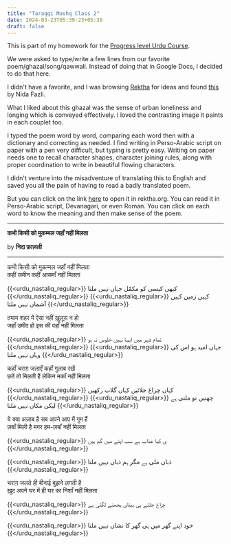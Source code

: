 ```yaml
---
title: "Taraqqi Mashq Class 2"
date: 2024-03-23T05:39:23+05:30
draft: false
---
```


This is part of my homework for the [Progress level Urdu Course](https://docs.google.com/document/d/1ndHrReBb9qWvPK1K0o_wXKrabxQ6m4Rr-gD5b6ysBcE/edit).

We were asked to type/write a few lines from our favorite poem/ghazal/song/qawwali. Instead of doing that in Google Docs, I decided to do that here.

I didn't have a favorite, and I was browsing [Rektha](rektha.org) for ideas and found [this](https://www.rekhta.org/ghazals/kabhii-kisii-ko-mukammal-jahaan-nahiin-miltaa-nida-fazli-ghazals?lang=ur) by Nida Fazli.

What I liked about this ghazal was the sense of urban loneliness and longing which is conveyed effectively. I loved the contrasting image it paints in each couplet too.

I typed the poem word by word, comparing each word then with a dictionary and correcting as needed. I find writing in Perso-Arabic script on paper with a pen very difficult, but typing is pretty easy. Writing on paper needs one to recall character shapes, character joining rules, along with proper coordination to write in beautiful flowing characters.

I didn't venture into the misadventure of translating this to English and saved you all the pain of having to read a badly translated poem.

But you can click on the link [here](https://www.rekhta.org/ghazals/kabhii-kisii-ko-mukammal-jahaan-nahiin-miltaa-nida-fazli-ghazals?lang=ur) to open it in rektha.org. You can read it in Perso-Arabic script, Devanagari, or even Roman. You can click on each word to know the meaning and then make sense of the poem.

---

**कभी किसी को मुकम्मल जहाँ नहीं मिलता**

by **निदा फ़ाज़ली**

---

कभी किसी को मुकम्मल जहाँ नहीं मिलता\
कहीं ज़मीन कहीं आसमाँ नहीं मिलता

{{<urdu_nastaliq_regular>}}
کبھی کیسی کو مکمّل جہاں نہیں ملتا
{{</urdu_nastaliq_regular>}}
{{<urdu_nastaliq_regular>}}
کہیں زمین کہیں آشماں نہیں ملتا
{{</urdu_nastaliq_regular>}}

तमाम शहर में ऐसा नहीं ख़ुलूस न हो \
जहाँ उमीद हो इस की वहाँ नहीं मिलता

{{<urdu_nastaliq_regular>}}
تمام شہر میں ایسا نہیں خلوص نہ ہو
{{</urdu_nastaliq_regular>}}
{{<urdu_nastaliq_regular>}}
جہاں امید ہو اس کی وہاں نہیں ملتا
{{</urdu_nastaliq_regular>}}

कहाँ चराग़ जलाएँ कहाँ गुलाब रखें \
छतें तो मिलती हैं लेकिन मकाँ नहीं मिलता

{{<urdu_nastaliq_regular>}}
کہاں چراغ جلائیں کہاں گلاب رکھیں
{{</urdu_nastaliq_regular>}}
{{<urdu_nastaliq_regular>}}
چھتیں تو ملتی ہے لیکن مکاں نہیں ملتا
{{</urdu_nastaliq_regular>}}

ये क्या अज़ाब है सब अपने आप में गुम हैं\
ज़बाँ मिली है मगर हम-ज़बाँ नहीं मिलता

{{<urdu_nastaliq_regular>}}
ی کیا عذاب ہے سب اپنے میں گم ہیں
{{</urdu_nastaliq_regular>}}

{{<urdu_nastaliq_regular>}}
ذباں ملی ہے مگر ہم ذباں نہیں ملتا
{{</urdu_nastaliq_regular>}}

चराग़ जलते ही बीनाई बुझने लगती है \
ख़ुद अपने घर में ही घर का निशाँ नहीं मिलता

{{<urdu_nastaliq_regular>}}
چراغ جلتے ہی بینای بجھنے لگتی ہے
{{</urdu_nastaliq_regular>}}

{{<urdu_nastaliq_regular>}}
خود اپنے گھر میں ہی گھر کا نشاں نہیں ملتا
{{</urdu_nastaliq_regular>}}
